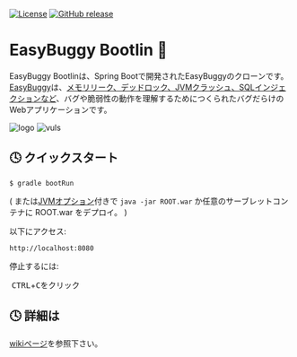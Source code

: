 [![License](https://img.shields.io/badge/License-Apache%202.0-blue.svg)](https://opensource.org/licenses/Apache-2.0)
[![GitHub release](https://img.shields.io/github/release/k-tamura/easybuggy4kt.svg)](https://github.com/k-tamura/easybuggy4kt/releases/latest)

EasyBuggy Bootlin :bug:
=

EasyBuggy Bootlinは、Spring Bootで開発されたEasyBuggyのクローンです。[EasyBuggy](https://github.com/k-tamura/easybuggy)は、[メモリリーク、デッドロック、JVMクラッシュ、SQLインジェクションなど](https://github.com/k-tamura/easybuggy4kt/wiki)、バグや脆弱性の動作を理解するためにつくられたバグだらけのWebアプリケーションです。

![logo](https://github.com/k-tamura/easybuggy4kt/blob/master/src/main/webapp/images/easybuggy.png)
![vuls](https://github.com/k-tamura/test/blob/master/bugs.png)

:clock4: クイックスタート
-

    $ gradle bootRun

( または[JVMオプション](https://github.com/k-tamura/easybuggy4kt/blob/master/pom.xml#L148)付きで ``` java -jar ROOT.war ``` か任意のサーブレットコンテナに ROOT.war をデプロイ。 )

以下にアクセス:

    http://localhost:8080


停止するには:

  <kbd>CTRL</kbd>+<kbd>C</kbd>をクリック
  

:clock4: 詳細は
-
   
[wikiページ](https://github.com/k-tamura/easybuggy4kt/wiki)を参照下さい。
